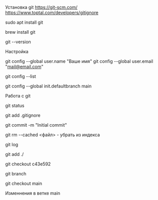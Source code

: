 Установка git
https://git-scm.com/
https://www.toptal.com/developers/gitignore

sudo apt install git

brew install git


git --version


Настройка

git config --global user.name "Ваше имя"
git config --global user.email "mail@email.com"

git config --list

git config --global init.defaultbranch main


Работа с git

git status

git add .gitignore

git commit -m "Initial commit"

git rm --cached <файл> -   убрать из индекса


git log

git add ./

git checkout c43e592

git branch

git checkout main

Изменнения в ветке main